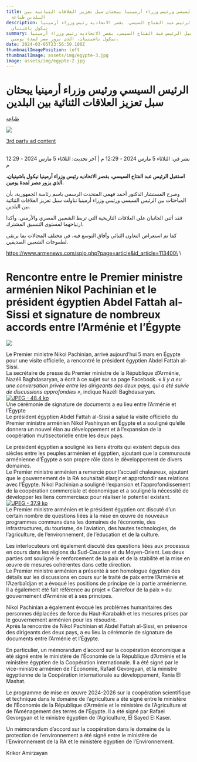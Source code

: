 ```yaml
---
title: الرئيس السيسي ورئيس وزراء أرمينيا يبحثان سبل تعزيز العلاقات الثنائية بين
  البلدين طباعة
description: استقبل الرئيس عبد الفتاح السيسي، بقصر الاتحاديه رئيس وزراء أرمينيا
  نيكول باشينيان
summary: استقبل الرئيس عبد الفتاح السيسي، بقصر الاتحاديه رئيس وزراء أرمينيا
  نيكول باشينيان، الذي يزور مصر لمدة يومين.
date: 2024-03-05T23:56:50.100Z
thumbnailImagePosition: left
thumbnailImage: assets/img/egypte-3.jpg
image: assets/img/egypte-2.jpg
---
```

<!--StartFragment-->

# الرئيس السيسي ورئيس وزراء أرمينيا يبحثان سبل تعزيز العلاقات الثنائية بين البلدين

[طباعة](https://www.shorouknews.com/news/print.aspx?cdate=05032024&id=58913e49-ca1c-4c68-9985-f578a3201631)

[](<javascript:return false;>)

[](https://www.shorouknews.com/news/view.aspx?cdate=05032024&id=58913e49-ca1c-4c68-9985-f578a3201631#)

![](https://www.shorouknews.com/uploadedimages/Other/original/%D8%B3%D8%B3%D8%B3%D8%B3%D8%B3%D8%AF%D8%AF%D8%AF%D8%AF%D8%AF%D8%AF%D8%AF%D8%AF%D8%AF%D8%AF%D8%AF%D8%AF%D8%AF%D8%AF%D8%AF%D8%AF%D8%AF%D8%AF%D8%AF%D8%AF%D8%AF%D8%AF%D8%AF%D8%AF%D8%AF%D8%AF%D8%AF%D8%AF%D8%AF%D8%AF%D8%AF%D8%AF%D8%AF%D8%AF%D8%AF%D8%AF%D8%AF%D8%AF%D8%AF%D8%AF%D8%AF%D8%AF%D8%AF.JPG)

[3rd party ad content](https://43bc7e4b24fe226e000b815cca65942a.safeframe.googlesyndication.com/safeframe/1-0-40/html/container.html)

\
نشر في: الثلاثاء 5 مارس 2024 - 12:29 م | آخر تحديث: الثلاثاء 5 مارس 2024 - 12:29 م

**استقبل الرئيس عبد الفتاح السيسي، بقصر الاتحاديه رئيس وزراء أرمينيا نيكول باشينيان، الذي يزور مصر لمدة يومين.**

وصرح المستشار الدكتور أحمد فهمي المتحدث الرسمي باسم رئاسة الجمهورية، بأن المباحثات بين الرئيس السيسي ورئيس وزراء أرمينيا تناولت سبل تعزيز العلاقات الثنائية بين البلدين.

فقد أثنى الجانبان على العلاقات التاريخية التي تربط الشعبين المصري والأرمني، وأكدا ارتياحهما لمستوى التنسيق المشترك.

كما تم استعراض التعاون الثنائي وآفاق التوسع فيه، في مختلف المجالات بما يرتقي لطموحات الشعبين الصديقين.

https://www.armenews.com/spip.php?page=article&id_article=113400\
\
<!--StartFragment-->

# Rencontre entre le Premier ministre arménien Nikol Pachinian et le président égyptien Abdel Fattah al-Sissi et signature de nombreux accords entre l’Arménie et l’Égypte



![](https://www.armenews.com/IMG/arton113400.jpg)

Le Premier ministre Nikol Pachinian, arrivé aujourd’hui 5 mars en Égypte pour une visite officielle, a rencontré le président égyptien Abdel Fattah al-Sissi.\
La secrétaire de presse du Premier ministre de la République d’Arménie, Nazéli Baghdasaryan, a écrit à ce sujet sur sa page Facebook. *« Il y a eu une conversation privée entre les dirigeants des deux pays, qui a été suivie de discussions approfondies »*, indique Nazéli Baghdasaryan.[![JPEG - 48.4 ko](https://www.armenews.com/local/cache-vignettes/L670xH431/281732-e65ae.jpg?1709645520)](https://www.armenews.com/IMG/jpg/3/5/2/281732.jpg "jpg/3/5/2/281732.jpg")\
Une cérémonie de signature de documents a eu lieu entre l’Arménie et l’Égypte\
Le président égyptien Abdel Fattah al-Sissi a salué la visite officielle du Premier ministre arménien Nikol Pashinyan en Égypte et a souligné qu’elle donnera un nouvel élan au développement et à l’expansion de la coopération multisectorielle entre les deux pays.

Le président égyptien a souligné les liens étroits qui existent depuis des siècles entre les peuples arménien et égyptien, ajoutant que la communauté arménienne d’Égypte a son propre rôle dans le développement de divers domaines.\
Le Premier ministre arménien a remercié pour l’accueil chaleureux, ajoutant que le gouvernement de la RA souhaitait élargir et approfondir ses relations avec l’Égypte. Nikol Pachinian a souligné l’expansion et l’approfondissement de la coopération commerciale et économique et a souligné la nécessité de développer les liens commerciaux pour réaliser le potentiel existant.\
[![JPEG - 37.9 ko](https://www.armenews.com/local/cache-vignettes/L670xH450/1131789-5fbb8.jpg?1709645187)](https://www.armenews.com/IMG/jpg/5/3/f/1131789.jpg "jpg/5/3/f/1131789.jpg")\
Le Premier ministre arménien et le président égyptien ont discuté d’un certain nombre de questions liées à la mise en œuvre de nouveaux programmes communs dans les domaines de l’économie, des infrastructures, du tourisme, de l’aviation, des hautes technologies, de l’agriculture, de l’environnement, de l’éducation et de la culture.

Les interlocuteurs ont également discuté des questions liées aux processus en cours dans les régions du Sud-Caucase et du Moyen-Orient. Les deux parties ont souligné le renforcement de la paix et de la stabilité et la mise en œuvre de mesures cohérentes dans cette direction.\
Le Premier ministre arménien a présenté à son homologue égyptien des détails sur les discussions en cours sur le traité de paix entre l’Arménie et l’Azerbaïdjan et a évoqué les positions de principe de la partie arménienne. Il a également été fait référence au projet « Carrefour de la paix » du gouvernement d’Arménie et à ses principes.

Nikol Pachinian a également évoqué les problèmes humanitaires des personnes déplacées de force du Haut-Karabakh et les mesures prises par le gouvernement arménien pour les résoudre.\
Après la rencontre de Nikol Pachinian et Abdel Fattah al-Sissi, en présence des dirigeants des deux pays, a eu lieu la cérémonie de signature de documents entre l’Arménie et l’Égypte.

En particulier, un mémorandum d’accord sur la coopération économique a été signé entre le ministère de l’Économie de la République d’Arménie et le ministère égyptien de la Coopération internationale. Il a été signé par le vice-ministre arménien de l’Économie, Rafael Gevorgyan, et la ministre égyptienne de la Coopération internationale au développement, Rania El Mashat.

Le programme de mise en œuvre 2024-2026 sur la coopération scientifique et technique dans le domaine de l’agriculture a été signé entre le ministère de l’Économie de la République d’Arménie et le ministère de l’Agriculture et de l’Aménagement des terres de l’Égypte. Il a été signé par Rafael Gevorgyan et le ministre égyptien de l’Agriculture, El Sayed El Kaser.

Un mémorandum d’accord sur la coopération dans le domaine de la protection de l’environnement a été signé entre le ministère de l’Environnement de la RA et le ministère égyptien de l’Environnement.

Krikor Amirzayan

<!--EndFragment-->